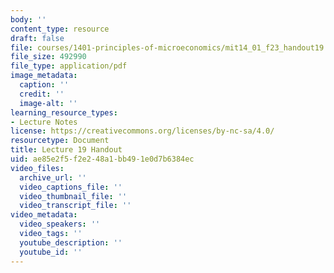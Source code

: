 ```yaml
---
body: ''
content_type: resource
draft: false
file: courses/1401-principles-of-microeconomics/mit14_01_f23_handout19.pdf
file_size: 492990
file_type: application/pdf
image_metadata:
  caption: ''
  credit: ''
  image-alt: ''
learning_resource_types:
- Lecture Notes
license: https://creativecommons.org/licenses/by-nc-sa/4.0/
resourcetype: Document
title: Lecture 19 Handout
uid: ae85e2f5-f2e2-48a1-bb49-1e0d7b6384ec
video_files:
  archive_url: ''
  video_captions_file: ''
  video_thumbnail_file: ''
  video_transcript_file: ''
video_metadata:
  video_speakers: ''
  video_tags: ''
  youtube_description: ''
  youtube_id: ''
---
```

